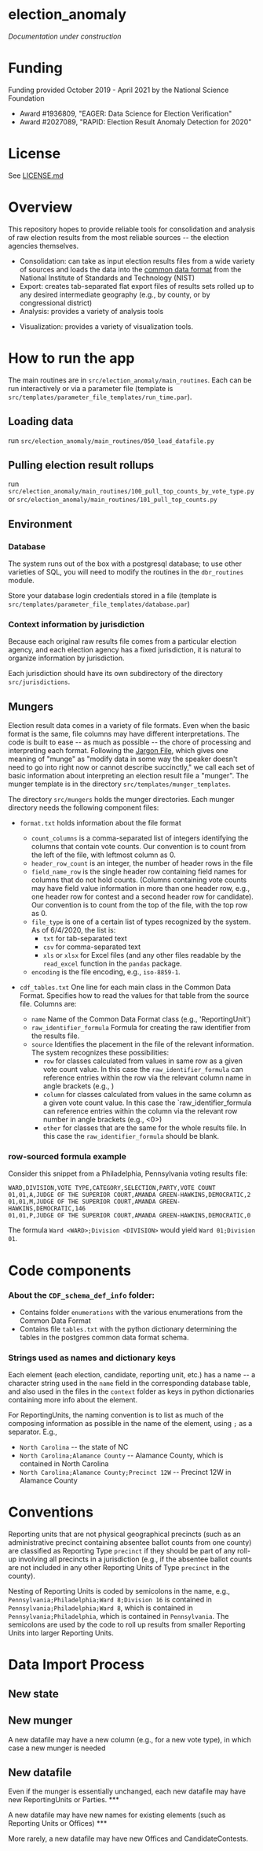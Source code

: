 # election_anomaly
_Documentation under construction_

# Funding
Funding provided October 2019 - April 2021 by the National Science Foundation
 * Award #1936809, "EAGER: Data Science for Election Verification" 
 * Award #2027089, "RAPID: Election Result Anomaly Detection for 2020"

# License
See [LICENSE.md](./LICENSE.md)

# Overview
This repository hopes to provide reliable tools for consolidation and analysis of raw election results from the most reliable sources -- the election agencies themselves. 
 * Consolidation: can take as input election results files from a wide variety of sources and loads the data into the [common data format](https://github.com/usnistgov/ElectionResultsReporting) from the National Institute of Standards and Technology (NIST)
 * Export: creates tab-separated flat export files of results sets rolled up to any desired intermediate geography (e.g., by county, or by congressional district)
 * Analysis: provides a variety of analysis tools
 
[//]: # "TODO keep this up to date"
 * Visualization: provides a variety of visualization tools.
 
[//]: # "TODO keep this up to date"

# How to run the app
The main routines are in `src/election_anomaly/main_routines`. Each can be run interactively or via a parameter file (template is `src/templates/parameter_file_templates/run_time.par`). 

## Loading data
run `src/election_anomaly/main_routines/050_load_datafile.py`

## Pulling election result rollups
run `src/election_anomaly/main_routines/100_pull_top_counts_by_vote_type.py`
or `src/election_anomaly/main_routines/101_pull_top_counts.py`

[//]: # "TODO keep this up to date"

## Environment
### Database
The system runs out of the box with a postgresql database; to use other varieties of SQL, you will need to modify the routines in the `dbr_routines` module. 

Store your database login credentials stored in a file (template is `src/templates/parameter_file_templates/database.par`)
  
### Context information by jurisdiction
Because each original raw results file comes from a particular election agency, and each election agency has a fixed jurisdiction, it is natural to organize information by jurisdiction. 

Each jurisdiction should have its own subdirectory of the directory `src/jurisdictions`.


## Mungers
Election result data comes in a variety of file formats. Even when the basic format is the same, file columns may have different interpretations. The code is built to ease -- as much as possible -- the chore of processing and interpreting each format. Following the [Jargon File](http://catb.org/jargon/html/M/munge.html), which gives one meaning of "munge" as "modify data in some way the speaker doesn't need to go into right now or cannot describe succinctly," we call each set of basic information about interpreting an election result file a "munger". The munger template is in the directory `src/templates/munger_templates`.

The directory `src/mungers` holds the munger directories. Each munger directory needs the following component files:
 * `format.txt` holds information about the file format
   * `count_columns` is a comma-separated list of integers identifying the columns that contain vote counts. Our convention is to count from the left of the file, with leftmost column as 0.
   * `header_row_count` is an integer, the number of header rows in the file
   * `field_name_row` is the single header row containing field names for columns that do not hold counts. (Columns containing vote counts may have field value information in more than one header row, e.g., one header row for contest and a second header row for candidate). Our convention is to count from the top of the file, with the top row as 0.
   * `file_type` is one of a certain list of types recognized by the system. As of 6/4/2020, the list is:
     * `txt` for tab-separated text
     * `csv` for comma-separated text
     * `xls` or `xlsx` for Excel files (and any other files readable by the `read_excel` function in the `pandas` package.
   * `encoding` is the file encoding, e.g., `iso-8859-1`.
   
  * `cdf_tables.txt` One line for each main class in the Common Data Format. Specifies how to read the values for that table from the source file. Columns are:
    * `name` Name of the Common Data Format class (e.g., 'ReportingUnit')
    * `raw_identifier_formula` Formula for creating the raw identifier from the results file. 
    * `source` Identifies the placement in the file of the relevant information. The system recognizes these possibilities:
      * `row` for classes calculated from values in same row as a given vote count value. In this case the `raw_identifier_formula` can reference entries within the row via the relevant column name in angle brackets (e.g., <COUNTY>)
      * `column` for classes calculated from values in the same column as a given vote count value. In this case the `raw_identifier_formula can reference entries within the column via the relevant row number in angle brackets (e.g., <0>)
      * `other` for classes that are the same for the whole results file. In this case the `raw_identifier_formula` should be blank.
    
### row-sourced formula example
Consider this snippet from a Philadelphia, Pennsylvania voting results file:
```
WARD,DIVISION,VOTE TYPE,CATEGORY,SELECTION,PARTY,VOTE COUNT
01,01,A,JUDGE OF THE SUPERIOR COURT,AMANDA GREEN-HAWKINS,DEMOCRATIC,2
01,01,M,JUDGE OF THE SUPERIOR COURT,AMANDA GREEN-HAWKINS,DEMOCRATIC,146
01,01,P,JUDGE OF THE SUPERIOR COURT,AMANDA GREEN-HAWKINS,DEMOCRATIC,0
```
The formula `Ward <WARD>;Division <DIVISION>` would yield `Ward 01;Division 01`.

# Code components

### About the `CDF_schema_def_info` folder:
 - Contains folder `enumerations` with the various enumerations from the Common Data Format
 - Contains file `tables.txt` with the python dictionary determining the tables in the postgres common data format schema.


### Strings used as names and dictionary keys
Each element (each election, candidate, reporting unit, etc.) has a name -- a character string used in the `name` field in the corresponding database table, and also used in the files in the `context`  folder as keys in python dictionaries containing more info about the element. 

For ReportingUnits, the naming convention is to list as much of the composing information as possible in the name of the element, using `;` as a separator. E.g., 
 * `North Carolina` -- the state of NC
 * `North Carolina;Alamance County` -- Alamance County, which is contained in North Carolina
 * `North Carolina;Alamance County;Precinct 12W` -- Precinct 12W in Alamance County

# Conventions
Reporting units that are not physical geographical precincts (such as an administrative precinct containing absentee ballot counts from one county) are classified as Reporting Type `precinct` if they should be part of any roll-up involving all precincts in a jurisdiction (e.g., if the absentee ballot counts are not included in any other Reporting Units of Type `precinct` in the county).

Nesting of Reporting Units is coded by semicolons in the name, e.g., `Pennsylvania;Philadelphia;Ward 8;Division 16` is contained in `Pennsylvania;Philadelphia;Ward 8`, which is contained in `Pennsylvania;Philadelphia`, which is contained in `Pennsylvania`. The semicolons are used by the code to roll up results from smaller Reporting Units into larger Reporting Units.

# Data Import Process
## New state
## New munger
A new datafile may have a new column (e.g., for a new vote type), in which case a new munger is needed
## New datafile
Even if the munger is essentially unchanged, each new datafile may have new ReportingUnits or Parties. ***

A new datafile may have new names for existing elements (such as Reporting Units or Offices) ***

More rarely, a new datafile may have new Offices and CandidateContests.

[//]: # "TODO per CDF, there should be a CandidateContestOfficeJoin table"